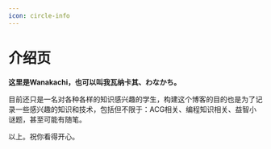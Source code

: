 ```yaml
---
icon: circle-info
---
```


# 介绍页

**这里是Wanakachi，也可以叫我瓦纳卡其、わなかち。**

<!-- more -->

目前还只是一名对各种各样的知识感兴趣的学生，构建这个博客的目的也是为了记录一些感兴趣的知识和技术，包括但不限于：ACG相关、编程知识相关、益智小谜题，甚至可能有随笔。

以上。祝你看得开心。
